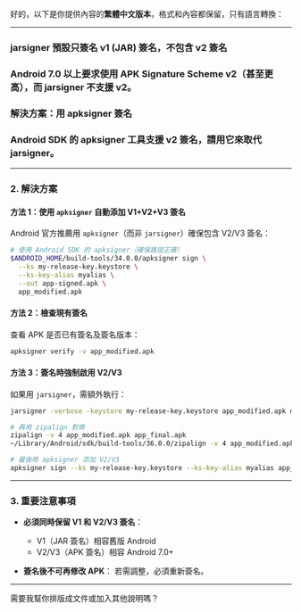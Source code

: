 好的，以下是你提供內容的**繁體中文版本**，格式和內容都保留，只有語言轉換：

---

### jarsigner 預設只簽名 v1 (JAR) 簽名，不包含 v2 簽名

### Android 7.0 以上要求使用 APK Signature Scheme v2（甚至更高），而 jarsigner 不支援 v2。

###

### 解決方案：用 apksigner 簽名

### Android SDK 的 apksigner 工具支援 v2 簽名，請用它來取代 jarsigner。

---

### **2. 解決方案**

#### **方法 1：使用 `apksigner` 自動添加 V1+V2+V3 簽名**

Android 官方推薦用 `apksigner`（而非 `jarsigner`）確保包含 V2/V3 簽名：

```bash
# 使用 Android SDK 的 apksigner（確保路徑正確）
$ANDROID_HOME/build-tools/34.0.0/apksigner sign \
  --ks my-release-key.keystore \
  --ks-key-alias myalias \
  --out app-signed.apk \
  app_modified.apk
```

#### **方法 2：檢查現有簽名**

查看 APK 是否已有簽名及簽名版本：

```bash
apksigner verify -v app_modified.apk
```

#### **方法 3：簽名時強制啟用 V2/V3**

如果用 `jarsigner`，需額外執行：

```bash
jarsigner -verbose -keystore my-release-key.keystore app_modified.apk myalias

# 再用 zipalign 對齊
zipalign -v 4 app_modified.apk app_final.apk
~/Library/Android/sdk/build-tools/36.0.0/zipalign -v 4 app_modified.apk app_final.apk

# 最後用 apksigner 添加 V2/V3
apksigner sign --ks my-release-key.keystore --ks-key-alias myalias app_final.apk
```

---

### **3. 重要注意事項**

* **必須同時保留 V1 和 V2/V3 簽名**：

  * V1（JAR 簽名）相容舊版 Android
  * V2/V3（APK 簽名）相容 Android 7.0+
* **簽名後不可再修改 APK**：
  若需調整，必須重新簽名。

---

需要我幫你排版成文件或加入其他說明嗎？

